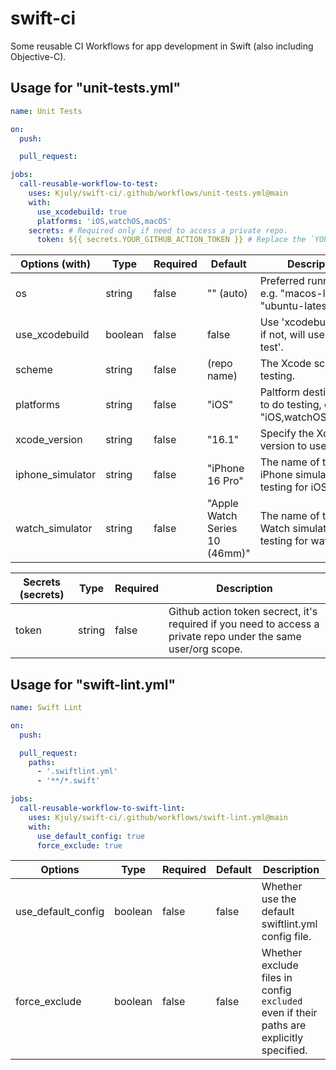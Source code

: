 # swift-ci
Some reusable CI Workflows for app development in Swift (also including Objective-C).

## Usage for "unit-tests.yml"

```unit-tests-sample.yml
name: Unit Tests

on:
  push:

  pull_request:

jobs:
  call-reusable-workflow-to-test:
    uses: Kjuly/swift-ci/.github/workflows/unit-tests.yml@main
    with:
      use_xcodebuild: true
      platforms: 'iOS,watchOS,macOS'
    secrets: # Required only if need to access a private repo.
      token: ${{ secrets.YOUR_GITHUB_ACTION_TOKEN }} # Replace the `YOUR_GITHUB_ACTION_TOKEN` with your own.

```

| Options (with)   | Type    | Required | Default | Description
| ---------------- | ------- | -------- |--- | ---
| os               | string  | false    | "" (auto) | Preferred runner OS, e.g. "macos-latest", "ubuntu-latest".
| use_xcodebuild   | boolean | false    | false | Use 'xcodebuild test'; if not, will use 'swift test'.
| scheme           | string  | false    | (repo name) | The Xcode scheme for testing.
| platforms        | string  | false    | "iOS" | Paltform destinations to do testing, e.g. "iOS,watchOS,macOS".
| xcode_version    | string  | false    | "16.1" | Specify the Xcode version to use.
| iphone_simulator | string  | false    | "iPhone 16 Pro" | The name of the iPhone simulator to do testing for iOS.
| watch_simulator  | string  | false    | "Apple Watch Series 10 (46mm)" | The name of the Apple Watch simulator to do testing for watchOS.

| Secrets (secrets) | Type    | Required | Description
| ----------------- | ------- | -------- | ---
| token             | string  | false    | Github action token secrect, it's required if you need to access a private repo under the same user/org scope.

## Usage for "swift-lint.yml"

```swift-lint-sample.yml
name: Swift Lint

on:
  push:

  pull_request:
    paths:
      - '.swiftlint.yml'
      - '**/*.swift'

jobs:
  call-reusable-workflow-to-swift-lint:
    uses: Kjuly/swift-ci/.github/workflows/swift-lint.yml@main
    with:
      use_default_config: true
      force_exclude: true
```

| Options            | Type    | Required | Default | Description
| ------------------ | ------- | -------- |-------- | ---
| use_default_config | boolean | false    | false   | Whether use the default swiftlint.yml config file.
| force_exclude      | boolean | false    | false   | Whether exclude files in config `excluded` even if their paths are explicitly specified.

